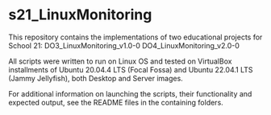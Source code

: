 # s21_LinuxMonitoring

This repository contains the implementations of two educational projects for School 21:
DO3_LinuxMonitoring_v1.0-0
DO4_LinuxMonitoring_v2.0-0

All scripts were written to run on Linux OS and tested on VirtualBox installments of Ubuntu 20.04.4 LTS (Focal Fossa) and Ubuntu 22.04.1 LTS (Jammy Jellyfish), both Desktop and Server images.

For additional information on launching the scripts, their functionality and expected output, see the README files in the containing folders.